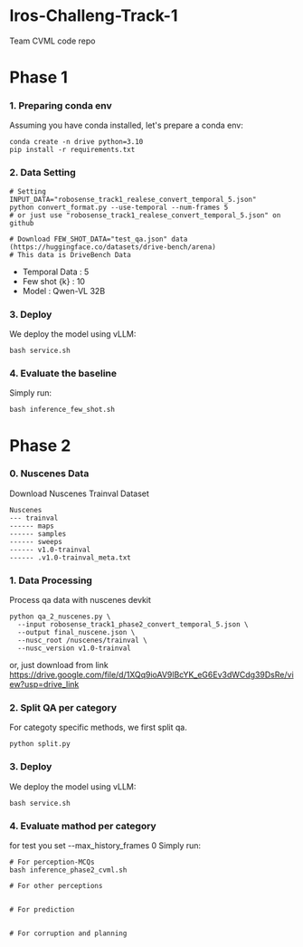 # Iros-Challeng-Track-1
Team CVML code repo

# Phase 1
### 1. Preparing conda env
Assuming you have conda installed, let's prepare a conda env:
```
conda create -n drive python=3.10
pip install -r requirements.txt
```

### 2. Data Setting
```
# Setting INPUT_DATA="robosense_track1_realese_convert_temporal_5.json"
python convert_format.py --use-temporal --num-frames 5
# or just use "robosense_track1_realese_convert_temporal_5.json" on github

# Download FEW_SHOT_DATA="test_qa.json" data (https://huggingface.co/datasets/drive-bench/arena)
# This data is DriveBench Data
```
- Temporal Data : 5
- Few shot {k} : 10
- Model : Qwen-VL 32B

### 3. Deploy
We deploy the model using vLLM:
```
bash service.sh
```

### 4. Evaluate the baseline
Simply run:
```
bash inference_few_shot.sh
```

# Phase 2
### 0. Nuscenes Data
Download Nuscenes Trainval Dataset
```
Nuscenes
--- trainval
------ maps
------ samples
------ sweeps
------ v1.0-trainval
------ .v1.0-trainval_meta.txt
```

### 1. Data Processing
Process qa data with nuscenes devkit
```
python qa_2_nuscenes.py \
  --input robosense_track1_phase2_convert_temporal_5.json \
  --output final_nuscene.json \
  --nusc_root /nuscenes/trainval \
  --nusc_version v1.0-trainval
```

or, just download from link
https://drive.google.com/file/d/1XQq9ioAV9lBcYK_eG6Ev3dWCdg39DsRe/view?usp=drive_link

### 2. Split QA per category
For categoty specific methods, we first split qa.
```
python split.py
```

### 3. Deploy
We deploy the model using vLLM:
```
bash service.sh
```

### 4. Evaluate mathod per category
for test you set --max_history_frames 0
Simply run:
```
# For perception-MCQs
bash inference_phase2_cvml.sh

# For other perceptions


# For prediction


# For corruption and planning
```
